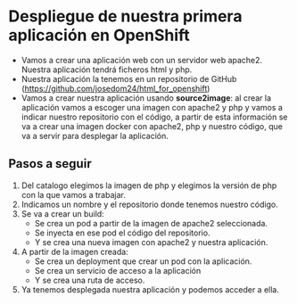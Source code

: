 # Despliegue de nuestra primera aplicación en OpenShift

* Vamos a crear una aplicación web con un servidor web apache2. Nuestra aplicación tendrá ficheros html y php.
* Nuestra aplicación la tenemos en un repositorio de GitHub (https://github.com/josedom24/html_for_openshift)
* Vamos a crear nuestra aplicación usando **source2image**: al crear la aplicación vamos a escoger una imagen con apache2 y php y vamos a indicar nuestro repositorio con el código, a partir de esta información se va a crear una imagen docker con apache2, php y nuestro código, que va a servir para desplegar la aplicación.

## Pasos a seguir

1. Del catalogo elegimos la imagen de php y elegimos la versión de php con la que vamos a trabajar.
2. Indicamos un nombre y el repositorio donde tenemos nuestro código.
3. Se va a crear un build:
    * Se crea un pod a partir de la imagen de apache2 seleccionada.
    * Se inyecta en ese pod el código del repositorio.
    * Y se crea una nueva imagen con apache2 y nuestra aplicación.
4. A partir de la imagen creada:
    * Se crea un deployment que crear un pod con la aplicación.
    * Se crea un servicio de acceso a la aplicación
    * Y se crea una ruta de acceso.
5. Ya tenemos desplegada nuestra aplicación y podemos acceder a ella.

